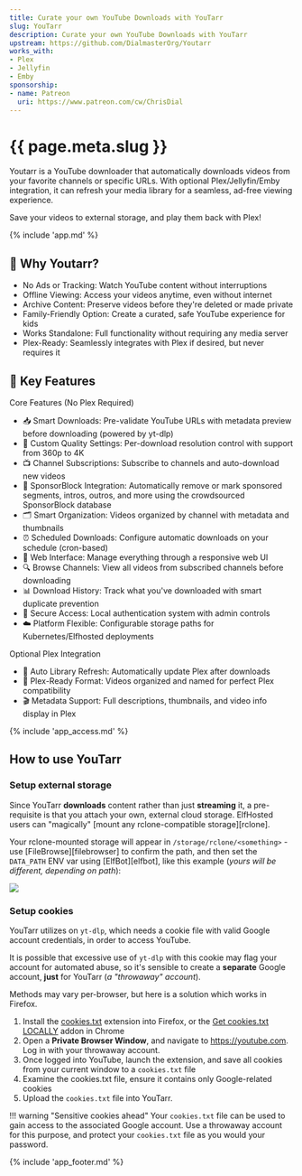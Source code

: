 ```yaml
---
title: Curate your own YouTube Downloads with YouTarr
slug: YouTarr
description: Curate your own YouTube Downloads with YouTarr
upstream: https://github.com/DialmasterOrg/Youtarr
works_with:
- Plex
- Jellyfin
- Emby
sponsorship:
- name: Patreon
  uri: https://www.patreon.com/cw/ChrisDial
---
```


# {{ page.meta.slug }}

Youtarr is a YouTube downloader that automatically downloads videos from your favorite channels or specific URLs. With optional Plex/Jellyfin/Emby integration, it can refresh your media library for a seamless, ad-free viewing experience. 

Save your videos to external storage, and play them back with Plex!

{% include 'app.md' %}

## 🤔 Why Youtarr?

* No Ads or Tracking: Watch YouTube content without interruptions
* Offline Viewing: Access your videos anytime, even without internet
* Archive Content: Preserve videos before they're deleted or made private
* Family-Friendly Option: Create a curated, safe YouTube experience for kids
* Works Standalone: Full functionality without requiring any media server
* Plex-Ready: Seamlessly integrates with Plex if desired, but never requires it

## 🎯 Key Features

Core Features (No Plex Required)

* 📥 Smart Downloads: Pre-validate YouTube URLs with metadata preview before downloading (powered by yt-dlp)
* 🎯 Custom Quality Settings: Per-download resolution control with support from 360p to 4K
* 📺 Channel Subscriptions: Subscribe to channels and auto-download new videos
* 🚫 SponsorBlock Integration: Automatically remove or mark sponsored segments, intros, outros, and more using the crowdsourced SponsorBlock database
* 🗂️ Smart Organization: Videos organized by channel with metadata and thumbnails
* ⏰ Scheduled Downloads: Configure automatic downloads on your schedule (cron-based)
* 📱 Web Interface: Manage everything through a responsive web UI
* 🔍 Browse Channels: View all videos from subscribed channels before downloading
* 📊 Download History: Track what you've downloaded with smart duplicate prevention
* 🔐 Secure Access: Local authentication system with admin controls
* ☁️ Platform Flexible: Configurable storage paths for Kubernetes/Elfhosted deployments

Optional Plex Integration

* 🔄 Auto Library Refresh: Automatically update Plex after downloads
* 📁 Plex-Ready Format: Videos organized and named for perfect Plex compatibility
* 🎬 Metadata Support: Full descriptions, thumbnails, and video info display in Plex

{% include 'app_access.md' %}

## How to use YouTarr

### Setup external storage

Since YouTarr **downloads** content rather than just **streaming** it, a pre-requisite is that you attach your own, external cloud storage. ElfHosted users can "magically" [mount any rclone-compatible storage][rclone].

Your rclone-mounted storage will appear in `/storage/rclone/<something>` - use [FileBrowse][filebrowser] to confirm the path, and then set the `DATA_PATH` ENV var using [ElfBot][elfbot], like this example (*yours will be different, depending on path*):

![](/images/youtarr-elfbot-env.png)

### Setup cookies

YouTarr utilizes on `yt-dlp`, which needs a cookie file with valid Google account credentials, in order to access YouTube.

It is possible that excessive use of `yt-dlp` with this cookie may flag your account for automated abuse, so it's sensible to create a **separate** Google account, **just** for YouTarr (*a "throwaway" account*).

Methods may vary per-browser, but here is a solution which works in Firefox.

1. Install the [cookies.txt](https://addons.mozilla.org/en-US/firefox/addon/cookies-txt/) extension into Firefox, or the [Get cookies.txt LOCALLY](https://chromewebstore.google.com/detail/get-cookiestxt-locally/cclelndahbckbenkjhflpdbgdldlbecc) addon in Chrome
2. Open a **Private Browser Window**, and navigate to https://youtube.com. Log in with your throwaway account.
3. Once logged into YouTube, launch the extension, and save all cookies from your current window to a `cookies.txt` file
4. Examine the cookies.txt file, ensure it contains only Google-related cookies
5. Upload the `cookies.txt` file into YouTarr.

!!! warning "Sensitive cookies ahead"
    Your `cookies.txt` file can be used to gain access to the associated Google account. Use a throwaway account for this purpose, and protect your `cookies.txt` file as you would your password.

{% include 'app_footer.md' %}